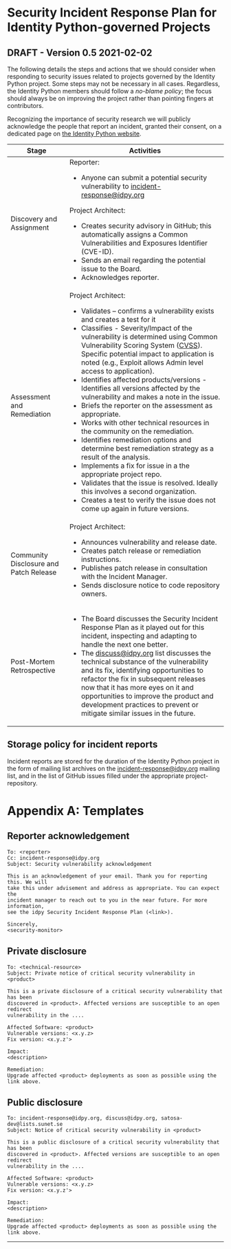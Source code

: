# Security Incident Response Plan for Identity Python-governed Projects

## DRAFT - Version 0.5 2021-02-02

The following details the steps and actions that we should consider when
responding to security issues related to projects governed by the Identity
Python project. Some steps may not be necessary in all cases. Regardless, the
Identity Python members should follow a _no-blame policy_; the focus should
always be on improving the project rather than pointing fingers at
contributors.

Recognizing the importance of security research
we will publicly acknowledge the people that report an incident, granted their consent,
on a dedicated page on [the Identity Python website][idpyweb].

| Stage | Activities |
| ----- | ---------- |
| Discovery and Assignment | Reporter: <ul> <li>Anyone can submit a potential security vulnerability to <incident-response@idpy.org> </li></ul>Project Architect:<ul><li>Creates security advisory in GitHub; this automatically assigns a Common Vulnerabilities and Exposures Identifier (CVE-ID).</li><li>Sends an email regarding the potential issue to the Board.</li><li>Acknowledges reporter.</li></ul> |
| Assessment and Remediation | Project Architect:<ul><li>Validates – confirms a vulnerability exists and creates a test for it</li><li>Classifies - Severity/Impact of the vulnerability is determined using Common Vulnerability Scoring System ([CVSS]). Specific potential impact to application is noted (e.g., Exploit allows Admin level access to application).</li><li>Identifies affected products/versions - Identifies all versions affected by the vulnerability and makes a note in the issue.</li><li>Briefs the reporter on the assessment as appropriate.</li><li>Works with other technical resources in the community on the remediation.</li><li>Identifies remediation options and determine best remediation strategy as a result of the analysis.</li><li>Implements a fix for issue in a the appropriate project repo.</li><li>Validates that the issue is resolved. Ideally this involves a second organization.</li><li>Creates a test to verify the issue does not come up again in future versions.</li></ul>|
| Community Disclosure and Patch Release | Project Architect:<ul><li>Announces vulnerability and release date.</li><li>Creates patch release or remediation instructions.</li><li>Publishes patch release in consultation with the Incident Manager.</li><li>Sends disclosure notice to code repository owners.</li></ul> |
| Post-Mortem Retrospective | <ul><li>The Board discusses the Security Incident Response Plan as it played out for this incident, inspecting and adapting to handle the next one better.</li><li>The <discuss@idpy.org> list discusses the technical substance of the vulnerability and its fix, identifying opportunities to refactor the fix in subsequent releases now that it has more eyes on it and opportunities to improve the product and development practices to prevent or mitigate similar issues in the future.</li></ul> |

## Storage policy for incident reports

Incident reports are stored for the duration of the Identity Python project
in the form of mailing list archives on the <incident-response@idpy.org> mailing list,
and in the list of GitHub issues filled under the appropriate project-repository.

# Appendix A: Templates

## Reporter acknowledgement

```
To: <reporter>
Cc: incident-response@idpy.org
Subject: Security vulnerability acknowledgement

This is an acknowledgement of your email. Thank you for reporting this. We will
take this under advisement and address as appropriate. You can expect the
incident manager to reach out to you in the near future. For more information,
see the idpy Security Incident Response Plan (<link>).

Sincerely,
<security-monitor>
```

## Private disclosure

```
To: <technical-resource>
Subject: Private notice of critical security vulnerability in <product>

This is a private disclosure of a critical security vulnerability that has been
discovered in <product>. Affected versions are susceptible to an open redirect
vulnerability in the ....

Affected Software: <product>
Vulnerable versions: <x.y.z>
Fix version: <x.y.z'>

Impact:
<description>

Remediation:
Upgrade affected <product> deployments as soon as possible using the link above.
```

## Public disclosure

```
To: incident-response@idpy.org, discuss@idpy.org, satosa-dev@lists.sunet.se
Subject: Notice of critical security vulnerability in <product>

This is a public disclosure of a critical security vulnerability that has been
discovered in <product>. Affected versions are susceptible to an open redirect
vulnerability in the ....

Affected Software: <product>
Vulnerable versions: <x.y.z>
Fix version: <x.y.z'>

Impact:
<description>

Remediation:
Upgrade affected <product> deployments as soon as possible using the link above.
```

---

  [idpyweb]: https://idpy.org
  [CVE-ID]: http://iwantacve.org/
  [CVSS]: http://nvd.nist.gov/cvss.cfm

